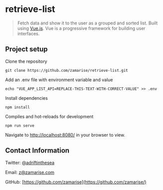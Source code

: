 # retrieve-list

> Fetch data and show it to the user as a grouped and sorted list. Built using [Vue.js](https://vuejs.org/). Vue is a progressive framework for building user interfaces.

## Project setup

Clone the repository

```
git clone https://github.com/zamarise/retrieve-list.git
```

Add an .env file with environment variable and value

```
echo "VUE_APP_LIST_API=REPLACE-THIS-TEXT-WITH-CORRECT-VALUE" >> .env
```

Install dependencies

```
npm install
```

Compiles and hot-reloads for development

```
npm run serve
```

Navigate to [http://localhost:8080/](http://localhost:8080/) in your browser to view.

## Contact Information

Twitter: [@adriftinthesea](https://twitter.com/adriftinthesea)

Email: z@zamarise.com

GitHub: [https://github.com/zamarise](https://github.com/zamarise/)
